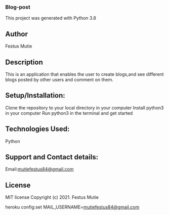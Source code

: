 ### Blog-post
This project was generated with Python 3.8

## Author
Festus Mutie

## Description
This is an application that enables the user to create blogs,and see  different blogs posted by other users and comment on them.

## Setup/Installation:
Clone the repository to your local directory in your computer
Install python3 in your computer
Run python3 in the terminal and get started
## Technologies Used:
Python

## Support and Contact details:
Email:mutiefestus84@gmail.com

## License
MIT license Copyright (c) 2021. Festus Mutie


heroku config:set MAIL_USERNAME=mutiefestus84@gmail.com
